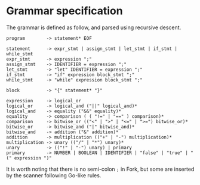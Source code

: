 # Grammar specification

The grammar is defined as follow, and parsed using recursive descent.

```
program        -> statement* EOF

statement      -> expr_stmt | assign_stmt | let_stmt | if_stmt | while_stmt
expr_stmt      -> expression ";"
assign_stmt    -> IDENTIFIER = expression ";"
let_stmt       -> "let" IDENTIFIER = expression ";"
if_stmt        -> "if" expression block_stmt ";"
while_stmt     -> "while" expression block_stmt ";"

block          -> "{" statement* "}"

expression     -> logical_or
logical_or     -> logical_and ("||" logical_and)*
logical_and    -> equality ("&&" equality)*
equality       -> comparison ( ( "!=" | "==" ) comparison)*
comparison     -> bitwise_or (("<" | ">" | "<=" | ">=") bitwise_or)*
bitwise_or     -> bitwise_and ("|" bitwise_and)*
bitwise_and    -> addition ("&" addition)*
addition       -> multiplication (("+" | "-") multiplication)*
multiplication -> unary (("/" | "*") unary)*
unary          -> (("!" | "-") unary) | primary
primary        -> NUMBER | BOOLEAN | IDENTIFIER | "false" | "true" | "(" expression ")"
```

It is worth noting that there is no semi-colon `;` in Fork, but some are inserted by the scanner following Go-like rules.
